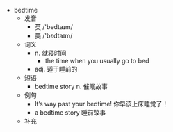 - bedtime
  - 发音
    - 英 /'bedtaɪm/
    - 美 /'bɛdtaɪm/
  - 词义
    - n. 就寝时间
      - the time when you usually go to bed
    - adj. 适于睡前的
  - 短语
    - bedtime story n. 催眠故事
  - 例句
    - It’s way past your bedtime! 你早该上床睡觉了！
    - a bedtime story 睡前故事
  - 补充
